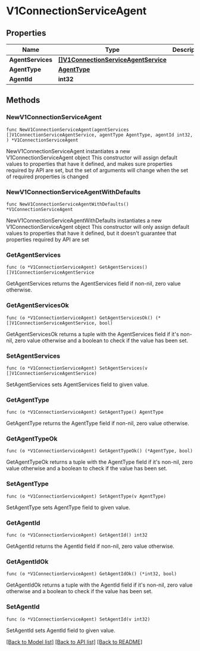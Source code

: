 # V1ConnectionServiceAgent

## Properties

Name | Type | Description | Notes
------------ | ------------- | ------------- | -------------
**AgentServices** | [**[]V1ConnectionServiceAgentService**](V1ConnectionServiceAgentService.md) |  | 
**AgentType** | [**AgentType**](AgentType.md) |  | 
**AgentId** | **int32** |  | 

## Methods

### NewV1ConnectionServiceAgent

`func NewV1ConnectionServiceAgent(agentServices []V1ConnectionServiceAgentService, agentType AgentType, agentId int32, ) *V1ConnectionServiceAgent`

NewV1ConnectionServiceAgent instantiates a new V1ConnectionServiceAgent object
This constructor will assign default values to properties that have it defined,
and makes sure properties required by API are set, but the set of arguments
will change when the set of required properties is changed

### NewV1ConnectionServiceAgentWithDefaults

`func NewV1ConnectionServiceAgentWithDefaults() *V1ConnectionServiceAgent`

NewV1ConnectionServiceAgentWithDefaults instantiates a new V1ConnectionServiceAgent object
This constructor will only assign default values to properties that have it defined,
but it doesn't guarantee that properties required by API are set

### GetAgentServices

`func (o *V1ConnectionServiceAgent) GetAgentServices() []V1ConnectionServiceAgentService`

GetAgentServices returns the AgentServices field if non-nil, zero value otherwise.

### GetAgentServicesOk

`func (o *V1ConnectionServiceAgent) GetAgentServicesOk() (*[]V1ConnectionServiceAgentService, bool)`

GetAgentServicesOk returns a tuple with the AgentServices field if it's non-nil, zero value otherwise
and a boolean to check if the value has been set.

### SetAgentServices

`func (o *V1ConnectionServiceAgent) SetAgentServices(v []V1ConnectionServiceAgentService)`

SetAgentServices sets AgentServices field to given value.


### GetAgentType

`func (o *V1ConnectionServiceAgent) GetAgentType() AgentType`

GetAgentType returns the AgentType field if non-nil, zero value otherwise.

### GetAgentTypeOk

`func (o *V1ConnectionServiceAgent) GetAgentTypeOk() (*AgentType, bool)`

GetAgentTypeOk returns a tuple with the AgentType field if it's non-nil, zero value otherwise
and a boolean to check if the value has been set.

### SetAgentType

`func (o *V1ConnectionServiceAgent) SetAgentType(v AgentType)`

SetAgentType sets AgentType field to given value.


### GetAgentId

`func (o *V1ConnectionServiceAgent) GetAgentId() int32`

GetAgentId returns the AgentId field if non-nil, zero value otherwise.

### GetAgentIdOk

`func (o *V1ConnectionServiceAgent) GetAgentIdOk() (*int32, bool)`

GetAgentIdOk returns a tuple with the AgentId field if it's non-nil, zero value otherwise
and a boolean to check if the value has been set.

### SetAgentId

`func (o *V1ConnectionServiceAgent) SetAgentId(v int32)`

SetAgentId sets AgentId field to given value.



[[Back to Model list]](../README.md#documentation-for-models) [[Back to API list]](../README.md#documentation-for-api-endpoints) [[Back to README]](../README.md)


